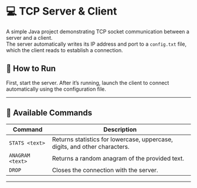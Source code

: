 # 💻 TCP Server & Client

A simple Java project demonstrating TCP socket communication between a server and a client.  
The server automatically writes its IP address and port to a `config.txt` file, which the client reads to establish a connection.

## 🚀 How to Run
First, start the server. After it’s running, launch the client to connect automatically using the configuration file.

---

## 💬 Available Commands

| Command | Description |
|----------|-------------|
| `STATS <text>` | Returns statistics for lowercase, uppercase, digits, and other characters. |
| `ANAGRAM <text>` | Returns a random anagram of the provided text. |
| `DROP` | Closes the connection with the server. |

---

